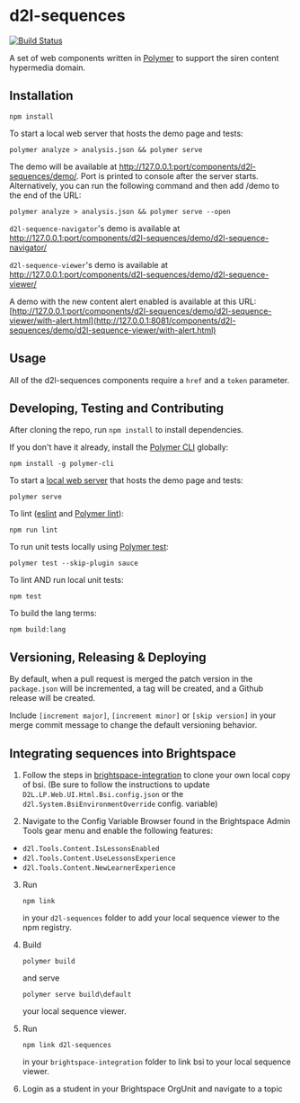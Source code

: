 # d2l-sequences
[![Build Status](https://www.travis-ci.com/BrightspaceHypermediaComponents/sequences.svg?branch=master)](https://www.travis-ci.com/BrightspaceHypermediaComponents/sequences)

A set of web components written in [Polymer](https://www.polymer-project.org) to support the siren content hypermedia domain.

## Installation

```shell
npm install
```

To start a local web server that hosts the demo page and tests:

 ```shell
polymer analyze > analysis.json && polymer serve
```

 The demo will be available at http://127.0.0.1:port/components/d2l-sequences/demo/. Port is printed to console after the server starts. Alternatively, you can run the following command and then add /demo to the end of the URL:

 ```shell
polymer analyze > analysis.json && polymer serve --open
```

`d2l-sequence-navigator`'s demo is available at http://127.0.0.1:port/components/d2l-sequences/demo/d2l-sequence-navigator/

`d2l-sequence-viewer`'s demo is available at http://127.0.0.1:port/components/d2l-sequences/demo/d2l-sequence-viewer/

A demo with the new content alert enabled is available at this URL: [http://127.0.0.1:port/components/d2l-sequences/demo/d2l-sequence-viewer/with-alert.html](http://127.0.0.1:8081/components/d2l-sequences/demo/d2l-sequence-viewer/with-alert.html)

## Usage

All of the d2l-sequences components require a `href` and a `token` parameter.

## Developing, Testing and Contributing

After cloning the repo, run `npm install` to install dependencies.

If you don't have it already, install the [Polymer CLI](https://www.polymer-project.org/2.0/docs/tools/polymer-cli) globally:

```shell
npm install -g polymer-cli
```

To start a [local web server](https://www.polymer-project.org/2.0/docs/tools/polymer-cli-commands#serve) that hosts the demo page and tests:

```shell
polymer serve
```

To lint ([eslint](http://eslint.org/) and [Polymer lint](https://www.polymer-project.org/2.0/docs/tools/polymer-cli-commands#lint)):

```shell
npm run lint
```

To run unit tests locally using [Polymer test](https://www.polymer-project.org/2.0/docs/tools/polymer-cli-commands#tests):

```shell
polymer test --skip-plugin sauce
```

To lint AND run local unit tests:

```shell
npm test
```

To build the lang terms:

```shell
npm build:lang
```

## Versioning, Releasing & Deploying

By default, when a pull request is merged the patch version in the `package.json` will be incremented, a tag will be created, and a Github release will be created.

Include `[increment major]`, `[increment minor]` or `[skip version]` in your merge commit message to change the default versioning behavior.

## Integrating sequences into Brightspace

1.  Follow the steps in [brightspace-integration](https://github.com/Brightspace/brightspace-integration) to clone your own local copy of bsi. (Be sure to follow the instructions to update `D2L.LP.Web.UI.Html.Bsi.config.json` or the `d2l.System.BsiEnvironmentOverride` config. variable)

2.  Navigate to the Config Variable Browser found in the Brightspace Admin Tools gear menu and enable the following features:
* `d2l.Tools.Content.IsLessonsEnabled`
* `d2l.Tools.Content.UseLessonsExperience`
* `d2l.Tools.Content.NewLearnerExperience`

3.  Run
    ```shell
    npm link 
    ```
    in your `d2l-sequences` folder to add your local sequence viewer to the npm registry.

4.  Build
    ```shell
    polymer build
    ```
    and serve
    ```shell
    polymer serve build\default
    ```
    your local sequence viewer.

5.  Run
	```shell
	npm link d2l-sequences
	```
	in your `brightspace-integration` folder to link bsi to your local sequence viewer.

6.  Login as a student in your Brightspace OrgUnit and navigate to a topic